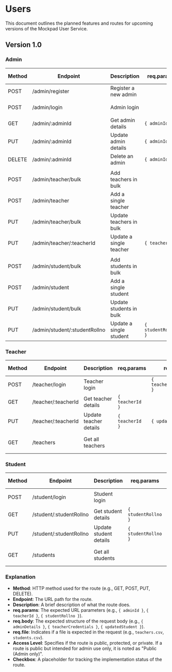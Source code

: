 # Users

This document outlines the planned features and routes for upcoming versions of the Mockpad User Service.

## Version 1.0

### Admin

| Method | Endpoint                      | Description             | req.params          | req.body               | req.file     | Access Level | Checkbox |
| ------ | ----------------------------- | ----------------------- | ------------------- | ---------------------- | ------------ | ------------ | -------- |
| POST   | /admin/register               | Register a new admin    |                     | `{ adminDetails }`     |              | Protected    | [ ]      |
| POST   | /admin/login                  | Admin login             |                     | `{ adminCredentials }` |              | Public       | [ ]      |
| GET    | /admin/:adminId               | Get admin details       | `{ adminId }`       |                        |              | Private      | [ ]      |
| PUT    | /admin/:adminId               | Update admin details    | `{ adminId }`       | `{ updatedAdmin }`     |              | Private      | [ ]      |
| DELETE | /admin/:adminId               | Delete an admin         | `{ adminId }`       |                        |              | Private      | [ ]      |
|        |                               |                         |                     |                        |              |              |          |
| POST   | /admin/teacher/bulk           | Add teachers in bulk    |                     |                        | teachers.csv | Private      | [ ]      |
| POST   | /admin/teacher                | Add a single teacher    |                     | `{ teacherDetails }`   |              | Private      | [ ]      |
| PUT    | /admin/teacher/bulk           | Update teachers in bulk |                     | N/A                    |              | Private      | [ ]      |
| PUT    | /admin/teacher/:teacherId     | Update a single teacher | `{ teacherId }`     | `{ updatedTeacher }`   |              | Private      | [ ]      |
|        |                               |                         |                     |                        |              |              |          |
| POST   | /admin/student/bulk           | Add students in bulk    |                     |                        | students.csv | Private      | [ ]      |
| POST   | /admin/student                | Add a single student    |                     | `{ studentDetails }`   |              | Private      | [ ]      |
| PUT    | /admin/student/bulk           | Update students in bulk |                     | N/A                    |              | Private      | [ ]      |
| PUT    | /admin/student/:studentRollno | Update a single student | `{ studentRollno }` | `{ updatedStudent }`   |              | Private      | [ ]      |

### Teacher

| Method | Endpoint            | Description            | req.params      | req.body                 | req.file | Access Level        | Checkbox |
| ------ | ------------------- | ---------------------- | --------------- | ------------------------ | -------- | ------------------- | -------- |
| POST   | /teacher/login      | Teacher login          |                 | `{ teacherCredentials }` |          | Public              | [ ]      |
| GET    | /teacher/:teacherId | Get teacher details    | `{ teacherId }` |                          |          | Public              | [ ]      |
| PUT    | /teacher/:teacherId | Update teacher details | `{ teacherId }` | `{ updatedTeacher }`     |          | Public              | [ ]      |
| GET    | /teachers           | Get all teachers       |                 |                          |          | Public (Admin only) | [ ]      |

### Student

| Method | Endpoint                | Description            | req.params          | req.body                 | req.file | Access Level        | Checkbox |
| ------ | ----------------------- | ---------------------- | ------------------- | ------------------------ | -------- | ------------------- | -------- |
| POST   | /student/login          | Student login          |                     | `{ studentCredentials }` |          | Public              | [ ]      |
| GET    | /student/:studentRollno | Get student details    | `{ studentRollno }` |                          |          | Public              | [ ]      |
| PUT    | /student/:studentRollno | Update student details | `{ studentRollno }` | `{ updatedStudent }`     |          | Public              | [ ]      |
| GET    | /students               | Get all students       |                     |                          |          | Public (Admin only) | [ ]      |

### Explanation

- **Method**: HTTP method used for the route (e.g., GET, POST, PUT, DELETE).
- **Endpoint**: The URL path for the route.
- **Description**: A brief description of what the route does.
- **req.params**: The expected URL parameters (e.g., `{ adminId }`, `{ teacherId }`, `{ studentRollno }`).
- **req.body**: The expected structure of the request body (e.g., `{ adminDetails }`, `{ teacherCredentials }`, `{ updatedStudent }`).
- **req.file**: Indicates if a file is expected in the request (e.g., `teachers.csv`, `students.csv`).
- **Access Level**: Specifies if the route is public, protected, or private. If a route is public but intended for admin use only, it is noted as "Public (Admin only)".
- **Checkbox**: A placeholder for tracking the implementation status of the route.
